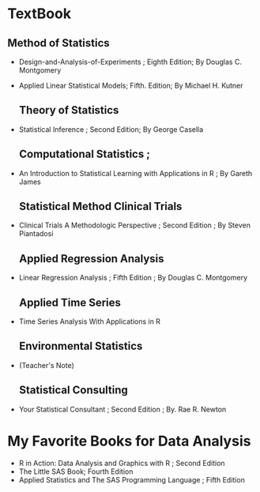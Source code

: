 # TextBook

   ## Method of Statistics
*  Design-and-Analysis-of-Experiments ;  Eighth Edition; By Douglas C. Montgomery
* Applied Linear Statistical Models;  Fifth. Edition; By Michael H. Kutner

  ## Theory of Statistics
* Statistical Inference ; Second Edition; By George Casella

  ## Computational Statistics ; 
* An Introduction to Statistical Learning with Applications in R ; By Gareth James

  ## Statistical Method Clinical Trials
* Clinical Trials A Methodologic Perspective ; Second Edition ; By Steven Piantadosi

  ## Applied Regression Analysis 
* Linear Regression Analysis ; Fifth Edition ; By Douglas C. Montgomery

  ## Applied Time Series
* Time Series Analysis With Applications in R

  ## Environmental Statistics
* (Teacher's Note)

  ## Statistical Consulting
* Your Statistical Consultant ; Second Edition ; By. Rae R. Newton

# My Favorite Books for Data Analysis
* R in Action: Data Analysis and Graphics with R ; Second Edition
* The Little SAS Book; Fourth Edition
* Applied Statistics and The SAS Programming Language ; Fifth Edition
